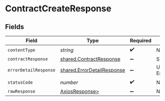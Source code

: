 # ContractCreateResponse


## Fields

| Field                                                                    | Type                                                                     | Required                                                                 | Description                                                              |
| ------------------------------------------------------------------------ | ------------------------------------------------------------------------ | ------------------------------------------------------------------------ | ------------------------------------------------------------------------ |
| `contentType`                                                            | *string*                                                                 | :heavy_check_mark:                                                       | N/A                                                                      |
| `contractResponse`                                                       | [shared.ContractResponse](../../models/shared/contractresponse.md)       | :heavy_minus_sign:                                                       | Success                                                                  |
| `errorDetailResponse`                                                    | [shared.ErrorDetailResponse](../../models/shared/errordetailresponse.md) | :heavy_minus_sign:                                                       | Unprocessable Entity                                                     |
| `statusCode`                                                             | *number*                                                                 | :heavy_check_mark:                                                       | N/A                                                                      |
| `rawResponse`                                                            | [AxiosResponse>](https://axios-http.com/docs/res_schema)                 | :heavy_minus_sign:                                                       | N/A                                                                      |